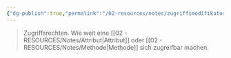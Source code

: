 ```yaml
---
{"dg-publish":true,"permalink":"/02-resources/notes/zugriffsmodifikatoren/","tags":["java","python","OOP"],"noteIcon":"","updated":"2024-06-24T14:12:03.291+02:00"}
---
```


> Zugriffsrechten.
> Wie weit eine [[02 - RESOURCES/Notes/Attribut\|Attribut]] oder [[02 - RESOURCES/Notes/Methode\|Methode]] sich zugreifbar machen.
